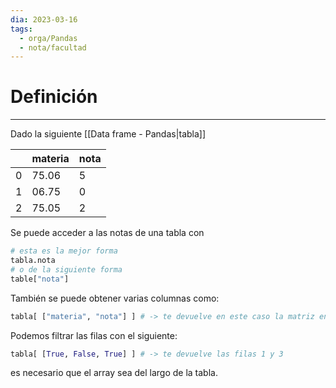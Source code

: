 ```yaml
---
dia: 2023-03-16
tags:
  - orga/Pandas
  - nota/facultad
---
```

# Definición
---
Dado la siguiente [[Data frame - Pandas|tabla]]

|     | materia | nota |
| --- | ------- | ---- |
| 0   | 75.06   | 5    |
| 1   | 06.75   | 0    |
| 2   | 75.05   | 2     |

Se puede acceder a las notas de una tabla con 

``` python
# esta es la mejor forma
tabla.nota
# o de la siguiente forma
table["nota"]
```

También se puede obtener varias columnas como:

``` python
tabla[ ["materia", "nota"] ] # -> te devuelve en este caso la matriz entera
```

Podemos filtrar las filas con el siguiente:

``` python
tabla[ [True, False, True] ] # -> te devuelve las filas 1 y 3
```
es necesario que el array sea del largo de la tabla.
